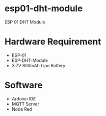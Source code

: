# esp01-dht-module
ESP 01 DHT Module

# Hardware Requirement
- ESP-01
- ESP-DHT-Module
- 3.7V 800mAh Lipo Battery

# Software 
- Arduino IDE
- MQTT Server
- Node Red
